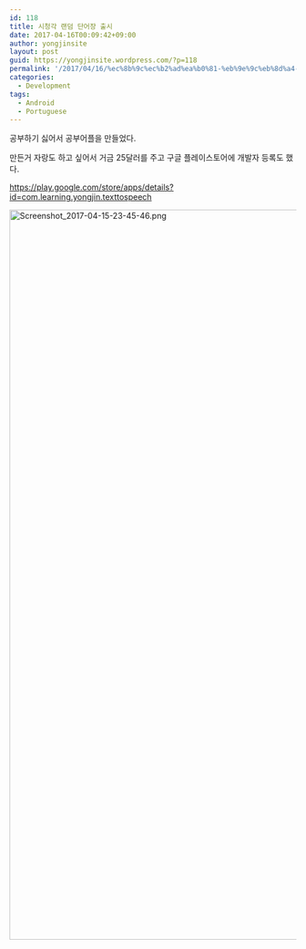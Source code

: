 ```yaml
---
id: 118
title: 시청각 랜덤 단어장 출시
date: 2017-04-16T00:09:42+09:00
author: yongjinsite
layout: post
guid: https://yongjinsite.wordpress.com/?p=118
permalink: '/2017/04/16/%ec%8b%9c%ec%b2%ad%ea%b0%81-%eb%9e%9c%eb%8d%a4-%eb%8b%a8%ec%96%b4%ec%9e%a5-%ec%b6%9c%ec%8b%9c/'
categories:
  - Development
tags:
  - Android
  - Portuguese
---
```

공부하기 싫어서 공부어플을 만들었다.

만든거 자랑도 하고 싶어서 거금 25달러를 주고 구글 플레이스토어에 개발자 등록도 했다.

https://play.google.com/store/apps/details?id=com.learning.yongjin.texttospeech

<img class="alignnone size-full wp-image-121" src="https://yongj.in/wp-content/uploads/2017/04/screenshot_2017-04-15-23-45-46.png" alt="Screenshot_2017-04-15-23-45-46.png" width="720" height="1280" srcset="https://yongj.in/wp-content/uploads/2017/04/screenshot_2017-04-15-23-45-46.png 720w, https://yongj.in/wp-content/uploads/2017/04/screenshot_2017-04-15-23-45-46-169x300.png 169w, https://yongj.in/wp-content/uploads/2017/04/screenshot_2017-04-15-23-45-46-576x1024.png 576w" sizes="(max-width: 720px) 100vw, 720px" /> 

&nbsp;